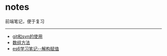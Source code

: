 # notes
前端笔记，便于复习

----

* [git和svn的使用](https://github.com/sqh17/notes/blob/master/ways/use%20of%20git%20and%20svn.pages)
* [数组方法](https://github.com/sqh17/notes/blob/master/ways/array.html)
* [es6学习笔记--解构赋值](https://github.com/sqh17/notes/blob/master/ways/Destructuring.html)
